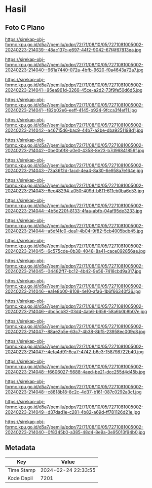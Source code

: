 # Hasil

## Foto C Plano

https://sirekap-obj-formc.kpu.go.id/d5a7/pemilu/pdpr/72/71/08/10/05/7271081005002-20240223-214039--48ac137c-e697-44f2-9042-67f4f67813ea.jpg

https://sirekap-obj-formc.kpu.go.id/d5a7/pemilu/pdpr/72/71/08/10/05/7271081005002-20240223-214040--961a7440-072a-4bfb-9620-f0a4643a72a7.jpg

https://sirekap-obj-formc.kpu.go.id/d5a7/pemilu/pdpr/72/71/08/10/05/7271081005002-20240223-214041--95ea961d-3266-45ce-a2d2-73f9fe50d6d5.jpg

https://sirekap-obj-formc.kpu.go.id/d5a7/pemilu/pdpr/72/71/08/10/05/7271081005002-20240223-214041--f82b02e6-eeff-4145-b924-9fcca3f4ef11.jpg

https://sirekap-obj-formc.kpu.go.id/d5a7/pemilu/pdpr/72/71/08/10/05/7271081005002-20240223-214042--a46715d6-bac9-44b7-a2be-dba9251198d1.jpg

https://sirekap-obj-formc.kpu.go.id/d5a7/pemilu/pdpr/72/71/08/10/05/7271081005002-20240223-214042--0be0b0f8-a0e0-4358-8e23-b7d96841859f.jpg

https://sirekap-obj-formc.kpu.go.id/d5a7/pemilu/pdpr/72/71/08/10/05/7271081005002-20240223-214043--73a36f2d-1acd-4ea4-8a30-6e958a7e164e.jpg

https://sirekap-obj-formc.kpu.go.id/d5a7/pemilu/pdpr/72/71/08/10/05/7271081005002-20240223-214043--6ec48294-a050-409d-b811-611eb0ba6c53.jpg

https://sirekap-obj-formc.kpu.go.id/d5a7/pemilu/pdpr/72/71/08/10/05/7271081005002-20240223-214044--4b5d220f-8133-4faa-abfb-04af95de3233.jpg

https://sirekap-obj-formc.kpu.go.id/d5a7/pemilu/pdpr/72/71/08/10/05/7271081005002-20240223-214044--a5df4fc0-dea1-4b04-9f82-5cb4005bdb45.jpg

https://sirekap-obj-formc.kpu.go.id/d5a7/pemilu/pdpr/72/71/08/10/05/7271081005002-20240223-214045--6c575cde-0b38-4048-8a41-cace092856ae.jpg

https://sirekap-obj-formc.kpu.go.id/d5a7/pemilu/pdpr/72/71/08/10/05/7271081005002-20240223-214045--04482ff7-bc12-4b42-9e56-7418cbd9a317.jpg

https://sirekap-obj-formc.kpu.go.id/d5a7/pemilu/pdpr/72/71/08/10/05/7271081005002-20240223-214046--ea1e8b00-8108-4e10-afa6-1b6f66340f36.jpg

https://sirekap-obj-formc.kpu.go.id/d5a7/pemilu/pdpr/72/71/08/10/05/7271081005002-20240223-214046--dbc5cb82-03d4-4ab6-b656-58a6b0b8b07e.jpg

https://sirekap-obj-formc.kpu.go.id/d5a7/pemilu/pdpr/72/71/08/10/05/7271081005002-20240223-214047--88ae2b5e-63c7-4b38-8bf5-23958ec009c8.jpg

https://sirekap-obj-formc.kpu.go.id/d5a7/pemilu/pdpr/72/71/08/10/05/7271081005002-20240223-214047--4efa4d91-8ca7-4742-b6c3-158798722b40.jpg

https://sirekap-obj-formc.kpu.go.id/d5a7/pemilu/pdpr/72/71/08/10/05/7271081005002-20240223-214048--f6606027-5688-4aed-be21-dcc255d4d45b.jpg

https://sirekap-obj-formc.kpu.go.id/d5a7/pemilu/pdpr/72/71/08/10/05/7271081005002-20240223-214048--c8818b18-8c2c-4d37-b161-087c0292a3cf.jpg

https://sirekap-obj-formc.kpu.go.id/d5a7/pemilu/pdpr/72/71/08/10/05/7271081005002-20240223-214049--d37dad1e-c281-4b82-a69d-ff781126d21e.jpg

https://sirekap-obj-formc.kpu.go.id/d5a7/pemilu/pdpr/72/71/08/10/05/7271081005002-20240223-214040--0f8345b0-a385-48d4-8e9a-3e95013f94b0.jpg


## Metadata

| Key        | Value               |
| ---------- | ------------------- |
| Time Stamp | 2024-02-24 22:33:55 |
| Kode Dapil | 7201                |



